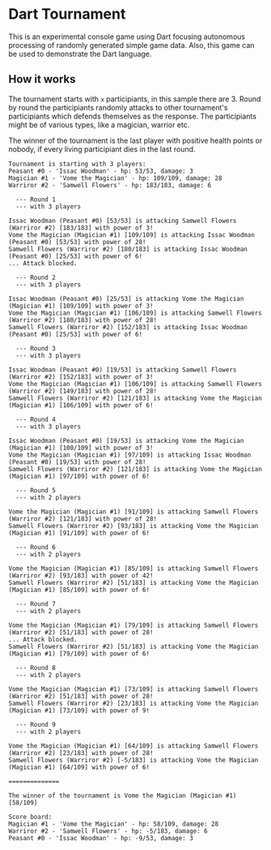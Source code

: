 # Dart Tournament

This is an experimental console game using Dart focusing autonomous processing of randomly generated simple game data. Also, this game can be used to demonstrate the Dart language.

## How it works

The tournament starts with `x` participiants, in this sample there are 3. Round by round the participiants randomly attacks to other tournament's participiants which defends themselves as the response. The participiants might be of various types, like a magician, warrior etc.

The winner of the tournament is the last player with positive health points or nobody, if every living participiant dies in the last round. 

```
Tournament is starting with 3 players:
Peasant #0 - 'Issac Woodman' - hp: 53/53, damage: 3
Magician #1 - 'Vome the Magician' - hp: 109/109, damage: 28
Warriror #2 - 'Samwell Flowers' - hp: 183/183, damage: 6

  --- Round 1
  --- with 3 players

Issac Woodman (Peasant #0) [53/53] is attacking Samwell Flowers (Warriror #2) [183/183] with power of 3!
Vome the Magician (Magician #1) [109/109] is attacking Issac Woodman (Peasant #0) [53/53] with power of 28!
Samwell Flowers (Warriror #2) [180/183] is attacking Issac Woodman (Peasant #0) [25/53] with power of 6!
... Attack blocked.

  --- Round 2
  --- with 3 players

Issac Woodman (Peasant #0) [25/53] is attacking Vome the Magician (Magician #1) [109/109] with power of 3!
Vome the Magician (Magician #1) [106/109] is attacking Samwell Flowers (Warriror #2) [180/183] with power of 28!
Samwell Flowers (Warriror #2) [152/183] is attacking Issac Woodman (Peasant #0) [25/53] with power of 6!

  --- Round 3
  --- with 3 players

Issac Woodman (Peasant #0) [19/53] is attacking Samwell Flowers (Warriror #2) [152/183] with power of 3!
Vome the Magician (Magician #1) [106/109] is attacking Samwell Flowers (Warriror #2) [149/183] with power of 28!
Samwell Flowers (Warriror #2) [121/183] is attacking Vome the Magician (Magician #1) [106/109] with power of 6!

  --- Round 4
  --- with 3 players

Issac Woodman (Peasant #0) [19/53] is attacking Vome the Magician (Magician #1) [100/109] with power of 3!
Vome the Magician (Magician #1) [97/109] is attacking Issac Woodman (Peasant #0) [19/53] with power of 28!
Samwell Flowers (Warriror #2) [121/183] is attacking Vome the Magician (Magician #1) [97/109] with power of 6!

  --- Round 5
  --- with 2 players

Vome the Magician (Magician #1) [91/109] is attacking Samwell Flowers (Warriror #2) [121/183] with power of 28!
Samwell Flowers (Warriror #2) [93/183] is attacking Vome the Magician (Magician #1) [91/109] with power of 6!

  --- Round 6
  --- with 2 players

Vome the Magician (Magician #1) [85/109] is attacking Samwell Flowers (Warriror #2) [93/183] with power of 42!
Samwell Flowers (Warriror #2) [51/183] is attacking Vome the Magician (Magician #1) [85/109] with power of 6!

  --- Round 7
  --- with 2 players

Vome the Magician (Magician #1) [79/109] is attacking Samwell Flowers (Warriror #2) [51/183] with power of 28!
... Attack blocked.
Samwell Flowers (Warriror #2) [51/183] is attacking Vome the Magician (Magician #1) [79/109] with power of 6!

  --- Round 8
  --- with 2 players

Vome the Magician (Magician #1) [73/109] is attacking Samwell Flowers (Warriror #2) [51/183] with power of 28!
Samwell Flowers (Warriror #2) [23/183] is attacking Vome the Magician (Magician #1) [73/109] with power of 9!

  --- Round 9
  --- with 2 players

Vome the Magician (Magician #1) [64/109] is attacking Samwell Flowers (Warriror #2) [23/183] with power of 28!
Samwell Flowers (Warriror #2) [-5/183] is attacking Vome the Magician (Magician #1) [64/109] with power of 6!

==============

The winner of the tournament is Vome the Magician (Magician #1) [58/109]

Score board:
Magician #1 - 'Vome the Magician' - hp: 58/109, damage: 28
Warriror #2 - 'Samwell Flowers' - hp: -5/183, damage: 6
Peasant #0 - 'Issac Woodman' - hp: -9/53, damage: 3
```
